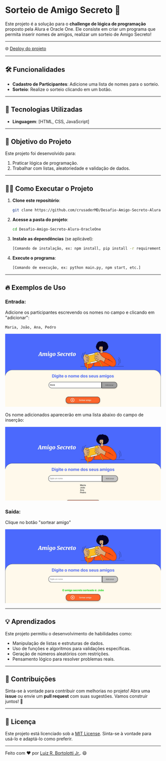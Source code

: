 # Sorteio de Amigo Secreto 🎁

Este projeto é a solução para o **challenge de lógica de programação** proposto pela Alura e Oracle One. Ele consiste em criar um programa que permita inserir nomes de amigos, realizar um sorteio de Amigo Secreto!

---

🌐 [Deploy do projeto](https://desafio-amigo-secreto-alura-oracle-one.vercel.app)

---

## 🛠️ Funcionalidades

- **Cadastro de Participantes**: Adicione uma lista de nomes para o sorteio.
- **Sorteio**: Realize o sorteio clicando em um botão.

---

## 🚀 Tecnologias Utilizadas

- **Linguagem**: [HTML, CSS, JavaScript]

---

## 🎯 Objetivo do Projeto

Este projeto foi desenvolvido para:

1. Praticar lógica de programação.
2. Trabalhar com listas, aleatoriedade e validação de dados.

---

## 🧑‍💻 Como Executar o Projeto

1. **Clone este repositório**:
   ```bash
   git clone https://github.com/crusaderMD/Desafio-Amigo-Secreto-Alura-OracleOne
   ```
2. **Acesse a pasta do projeto**:
   ```bash
   cd Desafio-Amigo-Secreto-Alura-OracleOne
   ```
3. **Instale as dependências** (se aplicável):
   ```bash
   [Comando de instalação, ex: npm install, pip install -r requirements.txt, etc.]
   ```
4. **Execute o programa**:
   ```bash
   [Comando de execução, ex: python main.py, npm start, etc.]
   ```

---

## 🔥 Exemplos de Uso

### Entrada:
Adicione os participantes escrevendo os nomes no campo e clicando em "adicionar":
```text
Maria, João, Ana, Pedro
```
![Adicionando os nomes dos participantes](assets/img_readme/inserção_de_nomes.jpg)

Os nome adicionados aparecerão em uma lista abaixo do campo de inserção: 

![Lista de nomes inseridos](assets/img_readme/lista_de_nomes.jpg)

### Saída:

Clique no botão "sortear amigo"

![Sorteando os amigos](assets/img_readme/amigo_sorteado.jpg)

---

## 💡 Aprendizados

Este projeto permitiu o desenvolvimento de habilidades como:

- Manipulação de listas e estruturas de dados.
- Uso de funções e algoritmos para validações específicas.
- Geração de números aleatórios com restrições.
- Pensamento lógico para resolver problemas reais.

---

## 🤝 Contribuições

Sinta-se à vontade para contribuir com melhorias no projeto! Abra uma **issue** ou envie um **pull request** com suas sugestões. Vamos construir juntos! 🚀

---

## 📜 Licença

Este projeto está licenciado sob a [MIT License](LICENSE). Sinta-se à vontade para usá-lo e adaptá-lo como preferir.

---

Feito com ❤️ por [Luiz R. Bortolotti Jr.](https://github.com/crusaderMD). 😄


